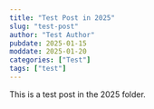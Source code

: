 ```yaml
---
title: "Test Post in 2025"
slug: "test-post"
author: "Test Author"
pubdate: 2025-01-15
moddate: 2025-01-20
categories: ["Test"]
tags: ["test"]
---
```


This is a test post in the 2025 folder.